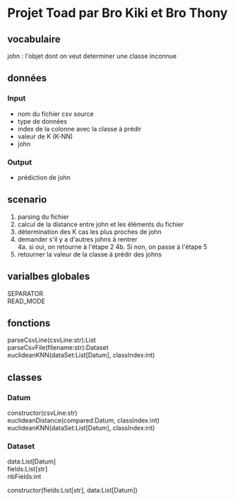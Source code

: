 Projet Toad par Bro Kiki et Bro Thony
=====================================

## vocabulaire

john : l'objet dont on veut determiner une classe inconnue

## données

### Input
- nom du fichier csv source
- type de données
- index de la colonne avec la classe à prédir
- valeur de K (K-NN)
- john

### Output
- prédiction de john

## scenario

1. parsing du fichier
2. calcul de la distance entre john et les éléments du fichier
3. détermination des K cas les plus proches de john
4. demander s'il y a d'autres johns à rentrer  
   4a. si oui, on retourne à l'étape 2
   4b. Si non, on passe à l'étape 5
5. retourner la valeur de la classe à prédir des johns

## varialbes globales
SEPARATOR  
READ_MODE

## fonctions
parseCsvLine(csvLine:str):List  
parseCsvFile(filename:str):Dataset  
euclideanKNN(dataSet:List[Datum], classIndex:int)  

## classes

### Datum
constructor(csvLine:str)  
euclideanDistance(compared:Datum, classIndex:int)  
euclideanKNN(dataSet:List[Datum], classIndex:int)  

### Dataset

data:List[Datum]  
fields:List[str]  
nbFields:int  

constructor(fields:List[str], data:List[Datum])  


